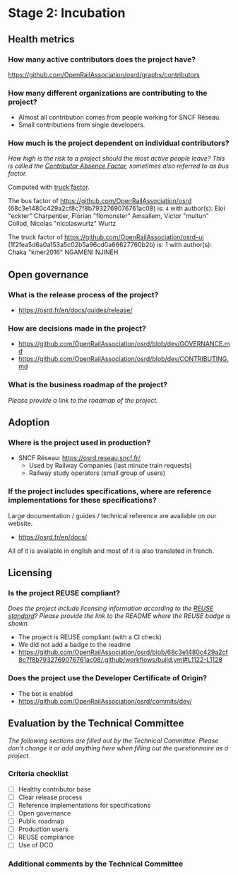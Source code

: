 # Stage 2: Incubation

## Health metrics

### How many active contributors does the project have?

https://github.com/OpenRailAssociation/osrd/graphs/contributors

### How many different organizations are contributing to the project?

- Almost all contribution comes from people working for SNCF Réseau.
- Small contributions from single developers.

### How much is the project dependent on individual contributors?

*How high is the risk to a project should the most active people leave? This is called the [Contributor Absence Factor](https://chaoss.community/kb/metric-contributor-absence-factor/), sometimes also referred to as bus factor.*

Computed with [truck factor](https://github.com/HelgeCPH/truckfactor).

The bus factor of https://github.com/OpenRailAssociation/osrd (68c3e1480c429a2cf8c7f8b7932769076761ac08) is: `4`
with author(s): Eloi "eckter" Charpentier, Florian "flomonster" Amsallem, Victor "multun" Collod, Nicolas "nicolaswurtz" Wurtz

The truck factor of https://github.com/OpenRailAssociation/osrd-ui (1f2fea5d6a0a153a5c02b5a96cd0a66627760b2b) is: 1
with author(s): Chaka "kmer2016" NGAMENI NJINEH

## Open governance

### What is the release process of the project?

- https://osrd.fr/en/docs/guides/release/

### How are decisions made in the project?

- https://github.com/OpenRailAssociation/osrd/blob/dev/GOVERNANCE.md
- https://github.com/OpenRailAssociation/osrd/blob/dev/CONTRIBUTING.md

### What is the business roadmap of the project?

*Please provide a link to the roadmap of the project.*

## Adoption

### Where is the project used in production?

- SNCF Réseau: https://osrd.reseau.sncf.fr/
  - Used by Railway Companies (last minute train requests)
  - Railway study operators (small group of users)

### If the project includes specifications, where are reference implementations for these specifications?

Large documentation / guides / technical reference are available on our website.
- https://osrd.fr/en/docs/

All of it is available in english and most of it is also translated in french.

## Licensing

### Is the project REUSE compliant?

*Does the project include licensing information according to the [REUSE standard](https://reuse.software)? Please provide the link to the README where the REUSE badge is shown.*
- The project is REUSE compliant (with a CI check)
- We did not add a badge to the readme
- https://github.com/OpenRailAssociation/osrd/blob/68c3e1480c429a2cf8c7f8b7932769076761ac08/.github/workflows/build.yml#L1122-L1128

### Does the project use the Developer Certificate of Origin?

- The bot is enabled
- https://github.com/OpenRailAssociation/osrd/commits/dev/


## Evaluation by the Technical Committee

*The following sections are filled out by the Technical Committee. Please don't change it or add anything here when filling out the questionnaire as a project.*

### Criteria checklist

* [ ] Healthy contributor base
* [ ] Clear release process
* [ ] Reference implementations for specifications
* [ ] Open governance
* [ ] Public roadmap
* [ ] Production users
* [ ] REUSE compliance
* [ ] Use of DCO

### Additional comments by the Technical Committee
